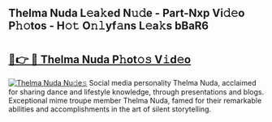 ## Thelma Nuda L𝚎a𝚔ed N𝚞𝚍e - Part-Nxp Vi𝚍𝚎o P𝚑𝚘tos - H𝚘𝚝 O𝚗𝚕yf𝚊ns L𝚎a𝚔s bBaR6

# <h2><a href="http://kfddq2.oniu.top/?m=Thelma+Nuda">🔗👉 🔴 Thelma Nuda P𝚑ot𝚘𝚜 V𝚒d𝚎o</a></h2>

[![Thelma Nuda Nu𝚍e𝚜](https://i.imgur.com/0qMVB7G.gif)](http://kfddq2.oniu.top/?m=Thelma+Nuda)
Social media personality Thelma Nuda, acclaimed for sharing dance and lifestyle knowledge, through presentations and blogs. Exceptional mime troupe member Thelma Nuda, famed for their remarkable abilities and accomplishments in the art of silent storytelling.  
